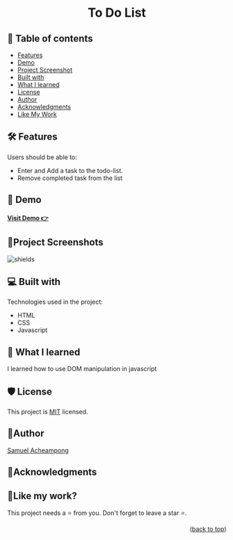 <a name="readme-top"></a>
<h1 align="center">To Do List</h1>



## 📝 Table of contents

  - [Features](#features)
  - [Demo](#demo)
  - [Project Screenshot](#screenshot)
  - [Built with](#built-with)
  - [What I learned](#what-i-learned)
  - [License](#license)
  - [Author](#author)
  - [Acknowledgments](#acknowledgments)
  - [Like My Work](#like-my-work)

## 🛠 Features <a id="features"></a>
Users should be able to:

- Enter and Add a task to the todo-list.
- Remove completed task from the list


## 🚀 Demo <a id="demo"></a>

<h4><a href="https://yawsamcode.github.io/single-price-grid-component/">  Visit Demo 👉</a></h4>


## 📸Project Screenshots <a id="screenshot"></a>

<img src="https://res.cloudinary.com/dlykqebw2/image/upload/v1705393744/ykwjapurgv7o3ahi1yqq.png" alt="shields">


  
## 💻 Built with <a id="built-with"></a>

Technologies used in the project:

*  HTML
*  CSS
*  Javascript
  

## 📖 What I learned <a id="what-i-learned"></a>

<p>I learned how to use DOM manipulation in javascript</p>

## 🛡️ License <a id="license"></a>

This project is [MIT](./LICENSE) licensed.

## 🤴Author <a id="author"></a>

[Samuel Acheampong](https://www.linkedin.com/in/yawsamcode/)

## 🤝Acknowledgments <a id="acknowledgments"></a>


## 💖Like my work? <a id="like-my-work"></a>

This project needs a ⭐️ from you. Don't forget to leave a star ⭐️.   

<p align="right">(<a href="#readme-top">back to top</a>)</p>

